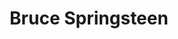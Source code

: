 ---
title: "Bruce Springsteen"
summary: "Born: September 23, 1949, Long Branch, New Jersey, USA. Nicknamed \"The Boss\", Springsteen is an American singer-songwriter and rock musician, widely known for his brand of poetic lyrics, his Jersey Shore roots, his distinctive voice, and his lengthy and energetic stage performances. He released his first album in 1973. The backing group that played for him is called . Inducted into Rock And Roll Hall of Fame and Songwriters Hall of Fame in 1999. Older brother of . Married on June 8, 1991. On July 25, 1990, Scialfa gave birth to the couple's first child, ."
image: "bruce-springsteen.jpg"
---